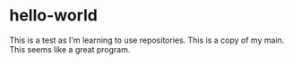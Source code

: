 # hello-world
This is a test as I'm learning to use repositories.
This is a copy of my main. This seems like a great program.
